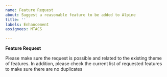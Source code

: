 ```yaml
---
name: Feature Request
about: Suggest a reasonable feature to be added to Alpine
title: ''
labels: Enhancement
assignees: MTACS

---
```


**Feature Request**

Please make sure the request is possible and related to the existing theme of features. In addition, please check the current list of requested features to make sure there are no duplicates

